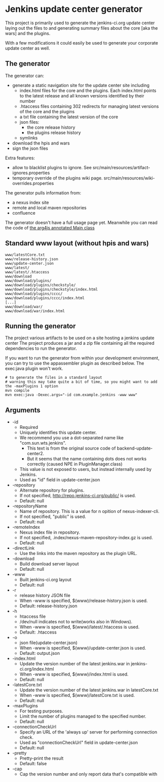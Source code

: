Jenkins update center generator
===============================

This project is primarily used to generate the jenkins-ci.org update center laying out the files to and generating
summary files about the core [aka the wars] and the plugins.

With a few modifications it could easily be used to generate your corporate update center as well.

The generator
-------------

The generator can:

* generate a static navigation site for the update center site including
    * index.html files for the core and the plugins. Each index.html points to the latest release and all known versions identified by their number
    * .htaccess files containing 302 redirects for managing latest versions of the core and the plugins
    * a txt file containing the latest version of the core
    * json files:
        * the core release history
        * the plugins release history
    * symlinks
* download the hpis and wars
* sign the json files

Extra features:

* allow to blacklist plugins to ignore. See src/main/resources/artifact-ignores.properties
* temporary override of the plugins wiki page. src/main/resources/wiki-overrides.properties

The generator pulls information from:

* a nexus index site
* remote and local maven repositories
* confluence

The generator doesn't have a full usage page yet. Meanwhile you can read the code
of [the arg4js annotated Main class](backend-update-center2/blob/master/src/main/java/org/jvnet/hudson/update_center/Main.java "the Main class")

Standard www layout (without hpis and wars)
-------------------------------------------

    www/latestCore.txt
    www/release-history.json
    www/update-center.json
    www/latest/
    www/latest/.htaccess
    www/download
    www/download/plugins/
    www/download/plugins/checkstyle/
    www/download/plugins/checkstyle/index.html
    www/download/plugins/cccc/
    www/download/plugins/cccc/index.html
    [...]
    www/download/war/
    www/download/war/index.html

Running the generator
---------------------

The project various artifacts to be used on a site hosting a jenkins update center
The project produces a jar and a zip file containing all the required dependencies to run the generator.

If you want to run the generator from within your development environment,
you can try to use the appassembler plugin as described below. The exec:java plugin won't work.

    # to generate the files in a standard layout
    # warning this may take quite a bit of time, so you might want to add the -maxPlugins 1 option
    mvn compile
    mvn exec:java -Dexec.args="-id com.example.jenkins -www www"

Arguments
---------
* -id
	* Required
	* Uniquely identifies this update center.
	* We recommend you use a dot-separated name like "com.sun.wts.jenkins".
		* This text is from the original source code of backend-update-center2.
		* But it seems that the name containing dots does not works correctly (caused NPE in PluginManager.class)
	* This value is not exposed to users, but instead internally used by Jenkins.
	* Used as "id" field in update-center.json
* -repository
	* Alternate repository for plugins.
	* If not specified, http://repo.jenkins-ci.org/public/ is used.
	* Default: null
* -repositoryName
	* Name of repository. This is a value for n opition of nexus-indexer-cli.
	* If not specified, "public" is used.
	* Default: null
* -remoteIndex
	* Nexus index file in repository.
	* If not specified, .index/nexus-maven-repository-index.gz is used.
	* Default: null
* -directLink
	* Use the links into the maven repository as the plugin URL.
* -download
	* Build download server layout
	* Default: null
* -www
	* Built jenkins-ci.org layout
	* Default: null
* -r
	* release history JSON file
	* When -www is specified, $(www)/release-history.json is used.
	* Default: release-history.json
* -h
	* htaccess file
	* /dev/null indicates not to write(works also in Windows).
	* When -www is specified, $(www)/latest/.htaccess is used.
	* Default: .htaccess
* -o
	* json file(update-center.json)
	* When -www is specified, $(www)/update-center.json is used.
	* Default: output.json
* -index.html
	* Update the version number of the latest jenkins.war in jenkins-ci.org/index.html
	* When -www is specified, $(www)/index.html is used.
	* Default: null
* -latestCore.txt
	* Update the version number of the latest jenkins.war in latestCore.txt
	* When -www is specified, $(www)/latestCore.txt is used. 
	* Default: null
* -maxPlugins
	* For testing purposes.
	* Limit the number of plugins managed to the specified number.
	* Default: null
* -connectionCheckUrl
	* Specify an URL of the 'always up' server for performing connection check.
	* Used as "connectionCheckUrl" field in update-center.json
	* Default: null
* -pretty
	* Pretty-print the result
	* Default: false
* -cap
	* Cap the version number and only report data that's compatible with
